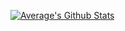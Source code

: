 [![Average's Github Stats](https://github-readme-stats.vercel.app/api?username=renderbr&theme=radical)](https://github.com/anuraghazra/github-readme-stats)

